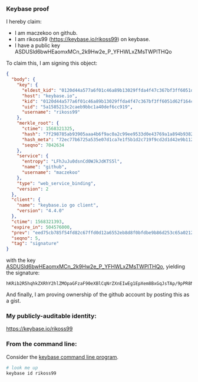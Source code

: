 ### Keybase proof

I hereby claim:

  * I am maczekoo on github.
  * I am rikoss99 (https://keybase.io/rikoss99) on keybase.
  * I have a public key ASDUSld6bwHEaomxMCn_2k9Hw2e_P_YFHWLxZMsTWPlTHQo

To claim this, I am signing this object:

```json
{
  "body": {
    "key": {
      "eldest_kid": "0120d44a577a6f01c46a89b13029ffda4f47c367bf3ff6051d62f164cb1358f9531d0a",
      "host": "keybase.io",
      "kid": "0120d44a577a6f01c46a89b13029ffda4f47c367bf3ff6051d62f164cb1358f9531d0a",
      "uid": "5a1585213c2caeb9bbc1a40def6cc919",
      "username": "rikoss99"
    },
    "merkle_root": {
      "ctime": 1568321325,
      "hash": "7f298785ab93905aaa4b6f9ac0a2c99ee9533d0e43769a1a894b9382ae602b81e98154d78fec12c0ed9c8823cce90d9e94c455db95368bab257639a2f2f78ea8",
      "hash_meta": "72ec77b6725a535e07d1ca7e1f5b1d2c719f9cd2d1d42e9b112d68f4b8010b7c",
      "seqno": 7042634
    },
    "service": {
      "entropy": "LFhJuJu0dsnCd0WJkJdKTS5l",
      "name": "github",
      "username": "maczekoo"
    },
    "type": "web_service_binding",
    "version": 2
  },
  "client": {
    "name": "keybase.io go client",
    "version": "4.4.0"
  },
  "ctime": 1568321393,
  "expire_in": 504576000,
  "prev": "eed75cb785f54fd82c67ffd0d12a6552eb8d8f0bfdbe9b86d253c65a0212bd22",
  "seqno": 5,
  "tag": "signature"
}
```

with the key [ASDUSld6bwHEaomxMCn_2k9Hw2e_P_YFHWLxZMsTWPlTHQo](https://keybase.io/rikoss99), yielding the signature:

```
hKRib2R5hqhkZXRhY2hlZMOpaGFzaF90eXBlCqNrZXnEIwEg1EpXem8BxGqJsTAp/9pPR8Nnvz/2BR1i8WTLE1j5Ux0Kp3BheWxvYWTESpcCBcQg7tdct4X1T9gsZ//Q0SplUuuNjwv9vpuG0lPGWgISvSLEIHcrdnB/U+gDzhBIavo7Jg1FcLpKHRJD/ukSimeBczu2AgHCo3NpZ8RA9caP+spH4xnGScVrVSXc1sb1gbk1mQgPKoPyU4pBhO6yU75C9OpsJLT7OjCWYddiB6OMEE6zDjWIhxtxHhiXAahzaWdfdHlwZSCkaGFzaIKkdHlwZQildmFsdWXEIFoDGVJDFlqA1LmLdSNrpajjOGJ2yzcEK9esqPIAM77No3RhZ80CAqd2ZXJzaW9uAQ==

```

And finally, I am proving ownership of the github account by posting this as a gist.

### My publicly-auditable identity:

https://keybase.io/rikoss99

### From the command line:

Consider the [keybase command line program](https://keybase.io/download).

```bash
# look me up
keybase id rikoss99
```
